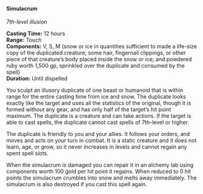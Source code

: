 #### Simulacrum
<!-- TODO Check and tag this spell-->
<!-- markdownlint-disable-next-line no-emphasis-as-heading -->
_7th-level illusion_

**Casting Time:** 12 hours \
**Range:** Touch \
**Components:** V, S, M (snow or ice in quantities sufficient to made a life-size copy of the duplicated creature; some hair, fingernail clippings, or other piece of that creature’s body placed inside the snow or ice; and powdered ruby worth 1,500 gp, sprinkled over the duplicate and consumed by the spell) \
**Duration:** Until dispelled

You sculpt an illusory duplicate of one beast or humanoid that is within range for the entire casting time from ice and snow.
The duplicate looks exactly like the target and uses all the statistics of the original, though it is formed without any gear, and has only half of the target’s hit point maximum.
The duplicate is a creature and can take actions.
If the target is able to cast spells, the duplicate cannot cast spells of 7th-level or higher.

The duplicate is friendly to you and your allies.
It follows your orders, and moves and acts on your turn in combat.
It is a static creature and it does not learn, age, or grow, so it never increases in levels and cannot regain any spent spell slots.

When the simulacrum is damaged you can repair it in an alchemy lab using components worth 100 gold per hit point it regains.
When reduced to 0 hit points the simulacrum crumbles into snow and melts away immediately.
The simulacrum is also destroyed if you cast this spell again.

